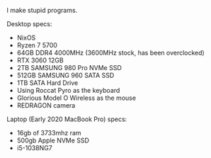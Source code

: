 I make stupid programs.  

Desktop specs:
* NixOS
* Ryzen 7 5700  
* 64GB DDR4 4000MHz (3600MHz stock, has been overclocked)  
* RTX 3060 12GB
* 2TB SAMSUNG 980 Pro NVMe SSD
* 512GB SAMSUNG 960 SATA SSD
* 1TB SATA Hard Drive
* Using Roccat Pyro as the keyboard
* Glorious Model O Wireless as the mouse
* REDRAGON camera

Laptop (Early 2020 MacBook Pro) specs:
* 16gb of 3733mhz ram
* 500gb Apple NVMe SSD
* i5-1038NG7
